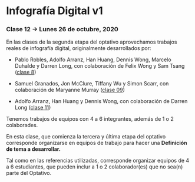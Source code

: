 # Infografía Digital v1

### Clase 12 → Lunes 26 de octubre, 2020

En las clases de la segunda etapa del optativo aprovechamos trabajos reales de infografía digital, originalmente desarrollados por: 

- Pablo Robles, Adolfo Arranz, Han Huang, Dennis Wong, Marcelo Duhalde y Darren Long, con colaboración de Felix Wong y Sam Tsang ([clase 8](https://github.com/profesorfaco/dno075-2020/tree/gh-pages/clase-08))

- Samuel Granados, Jon McClure, Tiffany Wu y Simon Scarr, con colaboración de Maryanne Murray ([clase 09](https://github.com/profesorfaco/dno075-2020/tree/gh-pages/clase-09))

- Adolfo Arranz, Han Huang y Dennis Wong, con colaboración de Darren Long ([clase 11](https://github.com/profesorfaco/dno075-2020/tree/gh-pages/clase-11))

Tenemos trabajos de equipos con 4 a 6 integrantes, además de 1 o 2 colaborades. 

En esta clase, que comienza la tercera y última etapa del optativo corresponde organizarse en equipos de trabajo para hacer una **Definición de tema a desarrollar.** 

Tal como en las referencias utilizadas, corresponde organizar equipos de 4 a 6 estudiantes, que pueden inclur a 1 o 2 colaborador(es) que no sea(n) parte del Optativo.